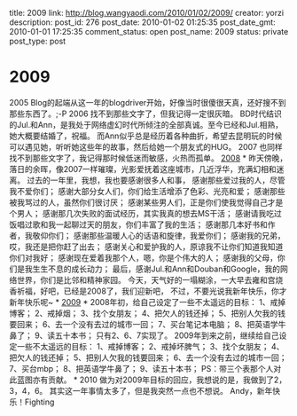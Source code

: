 title: 2009
link: http://blog.wangyaodi.com/2010/01/02/2009/
creator: yorzi
description: 
post_id: 276
post_date: 2010-01-02 01:25:35
post_date_gmt: 2010-01-01 17:25:35
comment_status: open
post_name: 2009
status: private
post_type: post

# 2009

2005 Blog的起端从这一年的blogdriver开始，好像当时很傻很天真，还好搜不到那些东西了。;-P 2006 找不到那些文字了，但我记得一定很灰暗。 BD时代结识的Jul.和Ann，是我处于网络虚幻时代所倾注的全部真诚。至今已经和Jul.相熟，她大概要结婚了，祝福。 而Ann似乎总是经历着各种曲折，希望去昆明玩的时候可以遇见她，听听她这些年的故事，然后给她一个朋友式的HUG。 2007 也同样找不到那些文字了，我记得那时候低迷而敏感，火热而孤单。 [2008]( http://yorzi.blog.sohu.com/75295436.html) * 昨天傍晚，落日的余晖，像2007一样璀璨，光影爱抚着这座城市，几近浮华，充满幻相和迷离。 过去的一年里，我想，我也要感谢很多人和事， 感谢那些爱过我的人，尽管我不爱你们； 感谢大部分女人们，你们给生活增添了色彩、光亮和爱； 感谢那些被我骂过的人，虽然你们很讨厌； 感谢某些男人们，正是你们使我觉得自己才是个男人； 感谢那几次失败的面试经历，其实我真的想去MS干活； 感谢请我吃过饭唱过歌和我一起聊过天的朋友，你们丰富了我的生活； 感谢那几本好书和作者，我敬仰你们； 感谢那些温暖人心的话语和旋律，我爱你们； 感谢我的兄弟，哎，我还是把你赶了出去； 感谢关心和爱护我的人，原谅我不让你们知道我知道你们对我好； 感谢现在爱着我那个人，嗯，你是个伟大的人； 感谢我的父母，你们是我生生不息的成长动力； 最后，感谢Jul.和Ann和Douban和Google，我的网络世界，你们是比邻和精神家园。 今天，天气好的一塌糊涂，一大早去雍和宫烧香祈福，好吧，已经是2008了，我们迎新吧， 不过，不要光说我新年快乐，你才新年快乐呢~ * [2009](http://wangyaodi.spaces.live.com/blog/cns!965972BA8A8C5C91!432.entry) * 2008年初，给自己设定了一些不太遥远的目标： 1、戒掉博客； 2、戒掉烟； 3、找个女朋友； 4、把欠人的钱还掉； 5、把别人欠我的钱要回来； 6、去一个没有去过的城市一回； 7、买台笔记本电脑； 8、把英语学牛鼻了； 9、读五十本书； 只有2、6、7实现了。 2009年到来之前，继续给自己设定一些不太遥远的目标： 1、戒掉博客； 2、戒掉坏脾气； 3、找个女朋友； 4、把欠人的钱还掉； 5、把别人欠我的钱要回来； 6、去一个没有去过的城市一回； 7、买台mbp； 8、把英语学牛鼻了； 9、读五十本书； PS：带三个表那个人对此蓝图亦有贡献。 * 2010 做为对2009年目标的回应，我想说的是，我做到了2，3，4，6。 其实这一年事情太多了，但是我突然一点也不想说。 Andy，新年快乐！Fighting